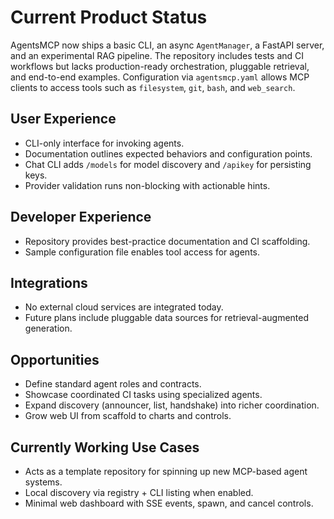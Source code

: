 # Current Product Status

AgentsMCP now ships a basic CLI, an async `AgentManager`, a FastAPI server, and an experimental RAG pipeline. The repository includes tests and CI workflows but lacks production-ready orchestration, pluggable retrieval, and end-to-end examples. Configuration via `agentsmcp.yaml` allows MCP clients to access tools such as `filesystem`, `git`, `bash`, and `web_search`.

## User Experience
- CLI-only interface for invoking agents.
- Documentation outlines expected behaviors and configuration points.
- Chat CLI adds `/models` for model discovery and `/apikey` for persisting keys.
- Provider validation runs non-blocking with actionable hints.

## Developer Experience
- Repository provides best-practice documentation and CI scaffolding.
- Sample configuration file enables tool access for agents.

## Integrations
- No external cloud services are integrated today.
- Future plans include pluggable data sources for retrieval-augmented generation.

## Opportunities
- Define standard agent roles and contracts.
- Showcase coordinated CI tasks using specialized agents.
 - Expand discovery (announcer, list, handshake) into richer coordination.
 - Grow web UI from scaffold to charts and controls.

## Currently Working Use Cases
- Acts as a template repository for spinning up new MCP-based agent systems.
 - Local discovery via registry + CLI listing when enabled.
 - Minimal web dashboard with SSE events, spawn, and cancel controls.
